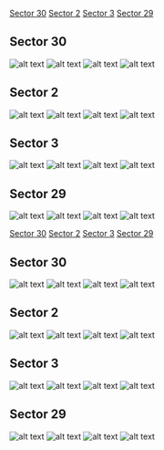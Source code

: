 [Sector 30](#sector30)
[Sector 2](#sector2)
[Sector 3](#sector3)
[Sector 29](#sector29)

<a name = "sector30"></a>
## Sector 30
![alt text](/tt/WASP-117_Sector_30/WASP-117_Sector_30_a_TimeSeries.png)
![alt text](/tt/WASP-117_Sector_30/WASP-117_Sector_30_b_FoldedLightCurve.png)
![alt text](/tt/WASP-117_Sector_30/WASP-117_Sector_30_b_IndividualTransitsWithFit.png)
![alt text](/tt/WASP-117_Sector_30/WASP-117_Sector_30_c_TimingResiduals.png)

<a name = "sector2"></a>
## Sector 2
![alt text](/tt/WASP-117_Sector_2/WASP-117_Sector_2_a_TimeSeries.png)
![alt text](/tt/WASP-117_Sector_2/WASP-117_Sector_2_b_FoldedLightCurve.png)
![alt text](/tt/WASP-117_Sector_2/WASP-117_Sector_2_b_IndividualTransitsWithFit.png)
![alt text](/tt/WASP-117_Sector_2/WASP-117_Sector_2_c_TimingResiduals.png)

<a name = "sector3"></a>
## Sector 3
![alt text](/tt/WASP-117_Sector_3/WASP-117_Sector_3_a_TimeSeries.png)
![alt text](/tt/WASP-117_Sector_3/WASP-117_Sector_3_b_FoldedLightCurve.png)
![alt text](/tt/WASP-117_Sector_3/WASP-117_Sector_3_b_IndividualTransitsWithFit.png)
![alt text](/tt/WASP-117_Sector_3/WASP-117_Sector_3_c_TimingResiduals.png)

<a name = "sector29"></a>
## Sector 29
![alt text](/tt/WASP-117_Sector_29/WASP-117_Sector_29_a_TimeSeries.png)
![alt text](/tt/WASP-117_Sector_29/WASP-117_Sector_29_b_FoldedLightCurve.png)
![alt text](/tt/WASP-117_Sector_29/WASP-117_Sector_29_b_IndividualTransitsWithFit.png)
![alt text](/tt/WASP-117_Sector_29/WASP-117_Sector_29_c_TimingResiduals.png)

[Sector 30](#sector30)
[Sector 2](#sector2)
[Sector 3](#sector3)
[Sector 29](#sector29)

<a name = "sector30"></a>
## Sector 30
![alt text](/tt/WASP-117_Sector_30/WASP-117_Sector_30_a_TimeSeries.png)
![alt text](/tt/WASP-117_Sector_30/WASP-117_Sector_30_b_FoldedLightCurve.png)
![alt text](/tt/WASP-117_Sector_30/WASP-117_Sector_30_b_IndividualTransitsWithFit.png)
![alt text](/tt/WASP-117_Sector_30/WASP-117_Sector_30_c_TimingResiduals.png)

<a name = "sector2"></a>
## Sector 2
![alt text](/tt/WASP-117_Sector_2/WASP-117_Sector_2_a_TimeSeries.png)
![alt text](/tt/WASP-117_Sector_2/WASP-117_Sector_2_b_FoldedLightCurve.png)
![alt text](/tt/WASP-117_Sector_2/WASP-117_Sector_2_b_IndividualTransitsWithFit.png)
![alt text](/tt/WASP-117_Sector_2/WASP-117_Sector_2_c_TimingResiduals.png)

<a name = "sector3"></a>
## Sector 3
![alt text](/tt/WASP-117_Sector_3/WASP-117_Sector_3_a_TimeSeries.png)
![alt text](/tt/WASP-117_Sector_3/WASP-117_Sector_3_b_FoldedLightCurve.png)
![alt text](/tt/WASP-117_Sector_3/WASP-117_Sector_3_b_IndividualTransitsWithFit.png)
![alt text](/tt/WASP-117_Sector_3/WASP-117_Sector_3_c_TimingResiduals.png)

<a name = "sector29"></a>
## Sector 29
![alt text](/tt/WASP-117_Sector_29/WASP-117_Sector_29_a_TimeSeries.png)
![alt text](/tt/WASP-117_Sector_29/WASP-117_Sector_29_b_FoldedLightCurve.png)
![alt text](/tt/WASP-117_Sector_29/WASP-117_Sector_29_b_IndividualTransitsWithFit.png)
![alt text](/tt/WASP-117_Sector_29/WASP-117_Sector_29_c_TimingResiduals.png)

